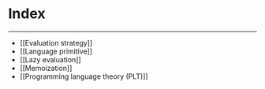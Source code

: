 # Index
---
- [[Evaluation strategy]]
- [[Language primitive]]
- [[Lazy evaluation]]
- [[Memoization]]
- [[Programming language theory (PLT)]]